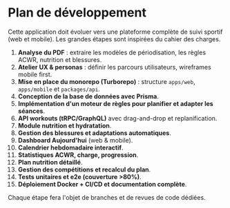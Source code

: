 # Plan de développement

Cette application doit évoluer vers une plateforme complète de suivi sportif
(web et mobile). Les grandes étapes sont inspirées du cahier des charges.

1. **Analyse du PDF** : extraire les modèles de périodisation, les règles ACWR,
   nutrition et blessures.
2. **Atelier UX & personas** : définir les parcours utilisateurs, wireframes
   mobile first.
3. **Mise en place du monorepo (Turborepo)** : structure `apps/web`,
   `apps/mobile` et `packages/api`.
4. **Conception de la base de données avec Prisma**.
5. **Implémentation d'un moteur de règles pour planifier et adapter les séances**.
6. **API workouts (tRPC/GraphQL)** avec drag-and-drop et replanification.
7. **Module nutrition et hydratation**.
8. **Gestion des blessures et adaptations automatiques**.
9. **Dashboard Aujourd'hui** (web & mobile).
10. **Calendrier hebdomadaire interactif**.
11. **Statistiques ACWR, charge, progression**.
12. **Plan nutrition détaillé**.
13. **Gestion des compétitions et recalcul du plan**.
14. **Tests unitaires et e2e (couverture >80%)**.
15. **Déploiement Docker + CI/CD et documentation complète**.

Chaque étape fera l'objet de branches et de revues de code dédiées.
